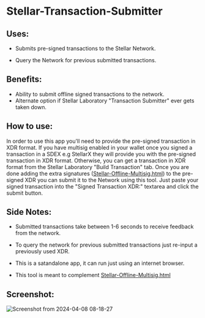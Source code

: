 # Stellar-Transaction-Submitter

## Uses:
- Submits pre-signed transactions to the Stellar Network.
  
- Query the Network for previous submitted transactions.

## Benefits: 
- Ability to submit offline signed transactions to the network.
- Alternate option if Stellar Laboratory "Transaction Submitter" ever gets taken down.

## How to use: 
  In order to use this app you'll need to provide the pre-signed transaction in XDR format.
  If you have multisig enabled in your wallet once you signed a transaction in a SDEX e.g StellarX they will provide you with
  the pre-signed transaction in XDR format. Otherwise, you can get a transaction in XDR format from the Stellar 
  Laboratory "Build Transaction" tab. Once you are done adding the extra signatures ([Stellar-Offline-Multisig.html](https://github.com/Chevy-Lu/Stellar-Offline-Multisig)) to the pre-signed XDR you can submit it to the Network using this 
  tool. Just paste your signed transaction into the "Signed Transaction XDR:" textarea and click the submit button. 

## Side Notes:
- Submitted transactions take between 1-6 seconds to receive feedback from the network.

- To query the network for previous submitted transactions just re-input a previously used XDR. 

- This is a satandalone app, it can run just using an internet browser.

- This tool is meant to complement [Stellar-Offline-Multisig.html](https://github.com/Chevy-Lu/Stellar-Offline-Multisig)

## Screenshot:

  
![Screenshot from 2024-04-08 08-18-27](https://github.com/Chevy-Lu/Stellar-Transaction-Submitter/assets/31299824/2caac138-cabb-4a43-91de-8f0472cb19c1)
